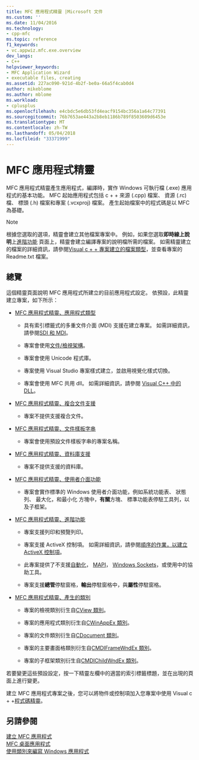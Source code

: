 ```yaml
---
title: MFC 應用程式精靈 |Microsoft 文件
ms.custom: ''
ms.date: 11/04/2016
ms.technology:
- cpp-mfc
ms.topic: reference
f1_keywords:
- vc.appwiz.mfc.exe.overview
dev_langs:
- C++
helpviewer_keywords:
- MFC Application Wizard
- executable files, creating
ms.assetid: 227ac090-921d-4b2f-be0a-66a5f4cab0d4
author: mikeblome
ms.author: mblome
ms.workload:
- cplusplus
ms.openlocfilehash: e4cbdc5e6db53fd4eacf9154bc356a1a64c77391
ms.sourcegitcommit: 76b7653ae443a2b8eb1186b789f8503609d6453e
ms.translationtype: MT
ms.contentlocale: zh-TW
ms.lasthandoff: 05/04/2018
ms.locfileid: "33371999"
---
```

# <a name="mfc-application-wizard"></a>MFC 應用程式精靈
MFC 應用程式精靈產生應用程式，編譯時，實作 Windows 可執行檔 (.exe) 應用程式的基本功能。 MFC 起始應用程式包括 c + + 來源 (.cpp) 檔案、 資源 (.rc) 檔、 標頭 (.h) 檔案和專案 (.vcxproj) 檔案。 產生起始檔案中的程式碼是以 MFC 為基礎。  
  
> [!NOTE]
>  根據您選取的選項，精靈會建立其他檔案專案中。 例如，如果您選取**即時線上說明**上[進階功能](../../mfc/reference/advanced-features-mfc-application-wizard.md) 頁面上，精靈會建立編譯專案的說明檔所需的檔案。 如需精靈建立的檔案的詳細資訊，請參閱[Visual c + + 專案建立的檔案類型](../../ide/file-types-created-for-visual-cpp-projects.md)，並查看專案的 Readme.txt 檔案。  
  
## <a name="overview"></a>總覽  
 這個精靈頁面說明 MFC 應用程式所建立的目前應用程式設定。 依預設，此精靈建立專案，如下所示：  
  
-   [MFC 應用程式精靈、應用程式類型](../../mfc/reference/application-type-mfc-application-wizard.md)  
  
    -   具有索引標籤式的多重文件介面 (MDI) 支援在建立專案。 如需詳細資訊，請參閱[SDI 和 MDI](../../mfc/sdi-and-mdi.md)。  
  
    -   專案會使用[文件/檢視架構](../../mfc/document-view-architecture.md)。  
  
    -   專案會使用 Unicode 程式庫。  
  
    -   專案使用 Visual Studio 專案樣式建立，並啟用視覺化樣式切換。  
  
    -   專案會使用 MFC 共用 dll。 如需詳細資訊，請參閱 [Visual C++ 中的 DLL](../../build/dlls-in-visual-cpp.md)。  
  
-   [MFC 應用程式精靈、複合文件支援](../../mfc/reference/compound-document-support-mfc-application-wizard.md)  
  
    -   專案不提供支援複合文件。  
  
-   [MFC 應用程式精靈、文件樣板字串](../../mfc/reference/document-template-strings-mfc-application-wizard.md)  
  
    -   專案會使用預設文件樣板字串的專案名稱。  
  
-   [MFC 應用程式精靈、資料庫支援](../../mfc/reference/database-support-mfc-application-wizard.md)  
  
    -   專案不提供支援的資料庫。  
  
-   [MFC 應用程式精靈、使用者介面功能](../../mfc/reference/user-interface-features-mfc-application-wizard.md)  
  
    -   專案會實作標準的 Windows 使用者介面功能，例如系統功能表、 狀態列、 最大化，和最小化 方塊中，**有關**方塊、 標準功能表停駐工具列，以及子框架。  
  
-   [MFC 應用程式精靈、進階功能](../../mfc/reference/advanced-features-mfc-application-wizard.md)  
  
    -   專案支援列印和預覽列印。  
  
    -   專案支援 ActiveX 控制項。 如需詳細資訊，請參閱[順序的作業，以建立 ActiveX 控制項](../../mfc/sequence-of-operations-for-creating-activex-controls.md)。  
  
    -   此專案提供了不支援[自動化](../../mfc/automation.md)， [MAPI](../../mfc/mapi-support-in-mfc.md)， [Windows Sockets](../../mfc/windows-sockets-in-mfc.md)，或使用中的協助工具。  
  
    -   專案支援**總管**停駐窗格，**輸出**停駐窗格中，與**屬性**停駐窗格。  
  
-   [MFC 應用程式精靈、產生的類別](../../mfc/reference/generated-classes-mfc-application-wizard.md)  
  
    -   專案的檢視類別衍生自[CView 類別](../../mfc/reference/cview-class.md)。  
  
    -   專案的應用程式類別衍生自[CWinAppEx 類別](../../mfc/reference/cwinappex-class.md)。  
  
    -   專案的文件類別衍生自[CDocument 類別](../../mfc/reference/cdocument-class.md)。  
  
    -   專案的主要畫面格類別衍生自[CMDIFrameWndEx 類別](../../mfc/reference/cmdiframewndex-class.md)。  
  
    -   專案的子框架類別衍生自[CMDIChildWndEx 類別](../../mfc/reference/cmdichildwndex-class.md)。  
  
 若要變更這些預設設定，按一下精靈左欄中的適當的索引標籤標題，並在出現的頁面上進行變更。  
  
 建立 MFC 應用程式專案之後，您可以將物件或控制項加入您專案中使用 Visual c + +[程式碼精靈](../../ide/adding-functionality-with-code-wizards-cpp.md)。  
  
## <a name="see-also"></a>另請參閱  
 [建立 MFC 應用程式](../../mfc/reference/creating-an-mfc-application.md)   
 [MFC 桌面應用程式](../../mfc/mfc-desktop-applications.md)   
 [使用類別來編寫 Windows 應用程式](../../mfc/using-the-classes-to-write-applications-for-windows.md)
